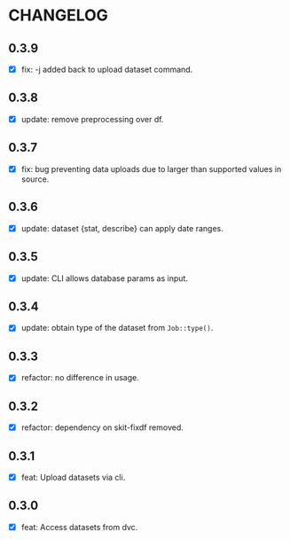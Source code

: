 # CHANGELOG


## 0.3.9

- [x] fix: -j added back to upload dataset command.

## 0.3.8

- [x] update: remove preprocessing over df.

## 0.3.7 

- [x] fix: bug preventing data uploads due to larger than supported values in source.

## 0.3.6

- [x] update: dataset {stat, describe} can apply date ranges.

## 0.3.5

- [x] update: CLI allows database params as input.

## 0.3.4

- [x] update: obtain type of the dataset from `Job::type()`.

## 0.3.3

- [x] refactor: no difference in usage.

## 0.3.2

- [x] refactor: dependency on skit-fixdf removed.

## 0.3.1

- [x] feat: Upload datasets via cli.

## 0.3.0

- [x] feat: Access datasets from dvc.
